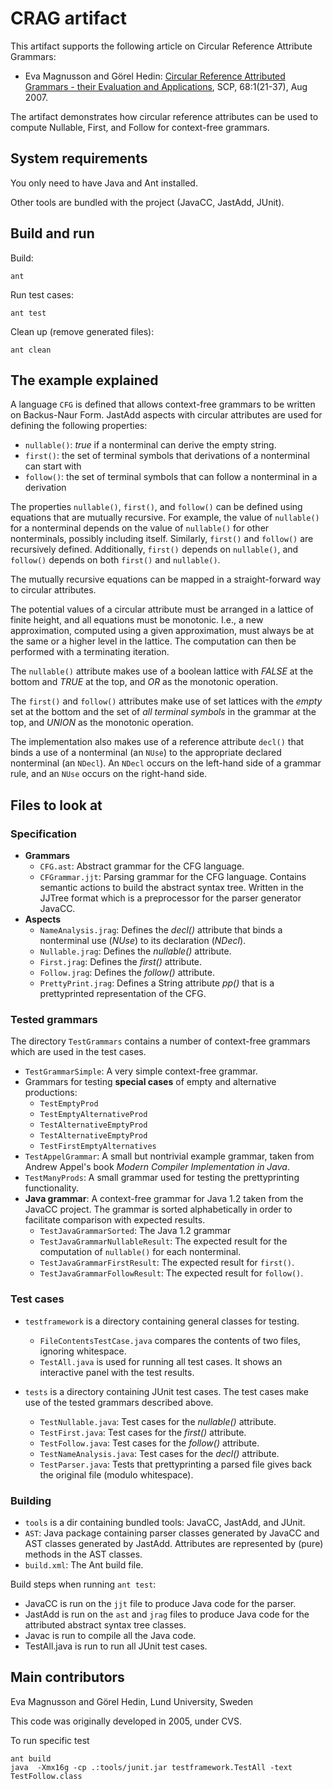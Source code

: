 # CRAG artifact #

This artifact supports the following article on Circular Reference Attribute Grammars:

* Eva Magnusson and Görel Hedin: [Circular Reference Attributed Grammars - their Evaluation and Applications](https://doi.org/10.1016/j.scico.2005.06.005), SCP, 68:1(21-37), Aug 2007.

The artifact demonstrates how circular reference attributes can be used to compute Nullable, First, and Follow for context-free grammars.

## System requirements ##
You only need to have Java and Ant installed.

Other tools are bundled with the project (JavaCC, JastAdd, JUnit).

## Build and run ##

Build:

    ant

Run test cases:

    ant test

Clean up (remove generated files):

    ant clean

## The example explained ##

A language `CFG` is defined that allows context-free grammars to be written on Backus-Naur Form. JastAdd aspects with circular attributes are used for defining the following properties:

* `nullable()`: *true* if a nonterminal can derive the empty string.
* `first()`: the set of terminal symbols that derivations of a nonterminal can start with
* `follow()`: the set of terminal symbols that can follow a nonterminal in a derivation

The properties `nullable()`, `first()`, and `follow()` can be defined using equations that are mutually recursive. For example, the value of `nullable()` for a nonterminal depends on the value of `nullable()` for other nonterminals, possibly including itself. Similarly, `first()` and `follow()` are recursively defined. Additionally, `first()` depends on `nullable()`, and `follow()` depends on both `first()` and `nullable()`.

The mutually recursive equations can be mapped in a straight-forward way to circular attributes.

The potential values of a circular attribute must be arranged in a lattice of finite height, and all equations must be monotonic. I.e., a new approximation, computed using a given approximation, must always be at the same or a higher level in the lattice. The computation can then be performed with a terminating iteration.

The `nullable()` attribute makes use of a boolean lattice with *FALSE* at the bottom and *TRUE* at the top, and *OR* as the monotonic operation.

The `first()` and `follow()` attributes make use of set lattices with the *empty* set at the bottom and the set of *all terminal symbols* in the grammar at the top, and *UNION* as the monotonic operation.

The implementation also makes use of a reference attribute `decl()` that binds a use of a nonterminal (an `NUse`) to the appropriate declared nonterminal (an `NDecl`). An `NDecl` occurs on the left-hand side of a grammar rule, and an `NUse` occurs on the right-hand side.

## Files to look at ##

### Specification ###

* **Grammars**
    * `CFG.ast`: Abstract grammar for the CFG language.
    * `CFGrammar.jjt`: Parsing grammar for the CFG language. Contains semantic actions to build the abstract syntax tree. Written in the JJTree format which is a preprocessor for the parser generator JavaCC.
* **Aspects**
    * `NameAnalysis.jrag`: Defines the *decl()* attribute that binds a nonterminal use (*NUse*) to its declaration (*NDecl*).
    * `Nullable.jrag`: Defines the *nullable()* attribute.
    * `First.jrag`: Defines the *first()* attribute.
    * `Follow.jrag`: Defines the *follow()* attribute.
    * `PrettyPrint.jrag`: Defines a String attribute *pp()* that is a prettyprinted representation of the CFG.

### Tested grammars ###

The directory `TestGrammars` contains a number of context-free grammars which are used in the test cases.

* `TestGrammarSimple`: A very simple context-free grammar.
* Grammars for testing **special cases** of empty and alternative productions:
    * `TestEmptyProd`
    * `TestEmptyAlternativeProd`
    * `TestAlternativeEmptyProd`
    * `TestAlternativeEmptyProd`
    * `TestFirstEmptyAlternatives`
* `TestAppelGrammar`: A small but nontrivial example grammar, taken from Andrew Appel's book *Modern Compiler Implementation in Java*.
* `TestManyProds`: A small grammar used for testing the prettyprinting functionality.
* **Java grammar**: A context-free grammar for Java 1.2 taken from the JavaCC project. The grammar is sorted alphabetically in order to facilitate comparison with expected results.
    * `TestJavaGrammarSorted`: The Java 1.2 grammar
    * `TestJavaGrammarNullableResult`: The expected result for the computation of `nullable()` for each nonterminal.
    * `TestJavaGrammarFirstResult`: The expected result for `first()`.
    * `TestJavaGrammarFollowResult`: The expected result for `follow()`.

### Test cases ###

* `testframework` is a directory containing general classes for testing.
    * `FileContentsTestCase.java` compares the contents of two files, ignoring whitespace.
    * `TestAll.java` is used for running all test cases. It shows an interactive panel with the test results.

* `tests` is a directory containing JUnit test cases. The test cases make use of the tested grammars described above.
    * `TestNullable.java`: Test cases for the *nullable()* attribute.
    * `TestFirst.java`: Test cases for the *first()* attribute.
    * `TestFollow.java`: Test cases for the *follow()* attribute.
    * `TestNameAnalysis.java`: Test cases for the *decl()* attribute.
    * `TestParser.java`: Tests that prettyprinting a parsed file gives back the original file (modulo whitespace).

### Building ###

* `tools` is a dir containing bundled tools: JavaCC, JastAdd, and JUnit.
* `AST`: Java package containing parser classes generated by JavaCC and AST classes generated by JastAdd. Attributes are represented by (pure) methods in the AST classes.
* `build.xml`: The Ant build file.

Build steps when running `ant test`:
* JavaCC is run on the `jjt` file to produce Java code for the parser.
* JastAdd is run on the `ast` and `jrag` files to produce Java code for the attributed abstract syntax tree classes.
* Javac is run to compile all the Java code.
* TestAll.java is run to run all JUnit test cases.

## Main contributors ##

Eva Magnusson and Görel Hedin, Lund University, Sweden

This code was originally developed in 2005, under CVS.

To run specific test
```
ant build
java  -Xmx16g -cp .:tools/junit.jar testframework.TestAll -text TestFollow.class
```
